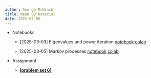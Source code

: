 ```yaml
---
author: George McNinch
title: Week 08 material
date: 2025-03-09
---
```


- Notebooks

  - [2025-03-03] Eigenvalues and power iteration
	  [notebook](/course-content/week08-01--eigen.ipynb)
	  [colab](https://colab.research.google.com/github/gmcninch-tufts/2025-Sp-Math087/blob/main/course-content/week08-01--eigen.ipynb)


  - [2025-03-05] Markov processes
	  [notebook](/course-content/week08-02--markov.ipynb)
	  [colab](https://colab.research.google.com/github/gmcninch-tufts/2025-Sp-Math087/blob/main/course-content/week08-02--markov.ipynb)
  

- Assignment

	- [**[problem set 6]**](/course-assignments/PS06--2025-03-09.pdf)
	
